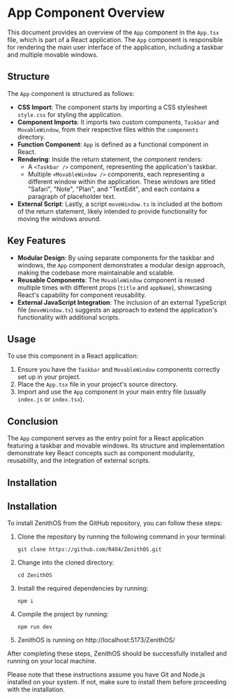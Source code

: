 # App Component Overview

This document provides an overview of the `App` component in the `App.tsx` file, which is part of a React application. The `App` component is responsible for rendering the main user interface of the application, including a taskbar and multiple movable windows.

## Structure

The `App` component is structured as follows:

- **CSS Import**: The component starts by importing a CSS stylesheet `style.css` for styling the application.
- **Component Imports**: It imports two custom components, `Taskbar` and `MovableWindow`, from their respective files within the `components` directory.
- **Function Component**: `App` is defined as a functional component in React.
- **Rendering**: Inside the return statement, the component renders:
  - A `<Taskbar />` component, representing the application's taskbar.
  - Multiple `<MovableWindow />` components, each representing a different window within the application. These windows are titled "Safari", "Note", "Plan", and "TextEdit", and each contains a paragraph of placeholder text.
- **External Script**: Lastly, a script `moveWindow.ts` is included at the bottom of the return statement, likely intended to provide functionality for moving the windows around.

## Key Features

- **Modular Design**: By using separate components for the taskbar and windows, the `App` component demonstrates a modular design approach, making the codebase more maintainable and scalable.
- **Reusable Components**: The `MovableWindow` component is reused multiple times with different props (`title` and `appName`), showcasing React's capability for component reusability.
- **External JavaScript Integration**: The inclusion of an external TypeScript file (`moveWindow.ts`) suggests an approach to extend the application's functionality with additional scripts.

## Usage

To use this component in a React application:

1. Ensure you have the `Taskbar` and `MovableWindow` components correctly set up in your project.
2. Place the `App.tsx` file in your project's source directory.
3. Import and use the `App` component in your main entry file (usually `index.js` or `index.tsx`).

## Conclusion

The `App` component serves as the entry point for a React application featuring a taskbar and movable windows. Its structure and implementation demonstrate key React concepts such as component modularity, reusability, and the integration of external scripts.

## Installation

## Installation

To install ZenithOS from the GitHub repository, you can follow these steps:

1. Clone the repository by running the following command in your terminal:
    ```
    git clone https://github.com/R4O4/ZenithOS.git
    ```

2. Change into the cloned directory:
    ```
    cd ZenithOS
    ```

3. Install the required dependencies by running:
    ```
    npm i
    ```

4. Compile the project by running:
    ```
    npm run dev
    ```

5. ZenithOS is running on http://localhost:5173/ZenithOS/

After completing these steps, ZenithOS should be successfully installed and running on your local machine.

Please note that these instructions assume you have Git and Node.js installed on your system. If not, make sure to install them before proceeding with the installation.
